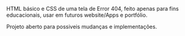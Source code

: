 HTML básico e CSS de uma tela de Error 404, feito apenas para fins educacionais, usar em futuros website/Apps e portfólio.

Projeto aberto para possiveis mudanças e implementações.